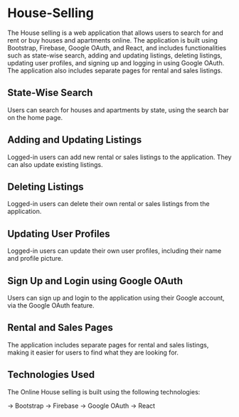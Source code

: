 # House-Selling
The House selling is a web application that allows users to search for and rent or buy houses and apartments online. The application is built using Bootstrap, Firebase, Google OAuth, and React, and includes functionalities such as state-wise search, adding and updating listings, deleting listings, updating user profiles, and signing up and logging in using Google OAuth. The application also includes separate pages for rental and sales listings.

## State-Wise Search
Users can search for houses and apartments by state, using the search bar on the home page.

## Adding and Updating Listings
Logged-in users can add new rental or sales listings to the application. They can also update existing listings.

## Deleting Listings
Logged-in users can delete their own rental or sales listings from the application.

## Updating User Profiles
Logged-in users can update their own user profiles, including their name and profile picture.

## Sign Up and Login using Google OAuth
Users can sign up and login to the application using their Google account, via the Google OAuth feature.

## Rental and Sales Pages
The application includes separate pages for rental and sales listings, making it easier for users to find what they are looking for.

## Technologies Used
The Online House selling is built using the following technologies:

-> Bootstrap -> Firebase -> Google OAuth -> React
